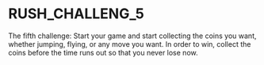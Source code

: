 # RUSH_CHALLENG_5
The fifth challenge: Start your game and start collecting the coins you want, whether jumping, flying, or any move you want. In order to win, collect the coins before the time runs out so that you never lose now.
